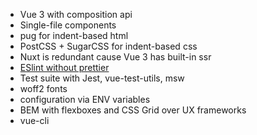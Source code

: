* Vue 3 with composition api
* Single-file components
* pug for indent-based html
* PostCSS + SugarCSS for indent-based css
* Nuxt is redundant cause Vue 3 has built-in ssr
* [ESlint without prettier](https://eslint.org/docs/rules/indent)
* Test suite with Jest, vue-test-utils, msw
* woff2 fonts
* configuration via ENV variables
* BEM with flexboxes and CSS Grid over UX frameworks
* vue-cli 
